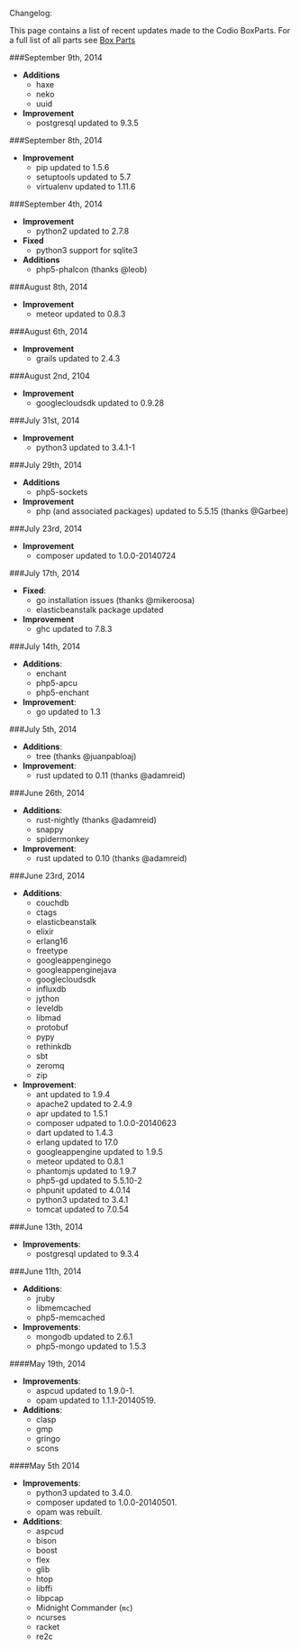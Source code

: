Changelog:


This page contains a list of recent updates made to the Codio BoxParts. For a full list of all parts see [Box Parts](https://codio.com/s/docs/boxes/box-parts/) 

###September 9th, 2014
- **Additions**
  - haxe
  - neko
  - uuid
- **Improvement**
	- postgresql updated to 9.3.5

###September 8th, 2014
- **Improvement**
  - pip updated to 1.5.6
  - setuptools updated to 5.7
  - virtualenv updated to 1.11.6
  
###September 4th, 2014
- **Improvement**
	- python2 updated to 2.7.8
- **Fixed**
	- python3 support for sqlite3
- **Additions**
	- php5-phalcon (thanks @leob)

###August 8th, 2014
- **Improvement**
	-	meteor updated to 0.8.3

###August 6th, 2014
- **Improvement**
	-	grails updated to 2.4.3
  
###August 2nd, 2104
- **Improvement**
	-	googlecloudsdk updated to 0.9.28

###July 31st, 2014
- **Improvement**
	-	python3 updated to 3.4.1-1

###July 29th, 2014
- **Additions**
	- php5-sockets
- **Improvement**
	- php (and associated packages) updated to 5.5.15 (thanks @Garbee)

###July 23rd, 2014
- **Improvement**
	- composer updated to 1.0.0-20140724

###July 17th, 2014
- **Fixed**:
  - go installation issues (thanks @mikeroosa)
  - elasticbeanstalk package updated
- **Improvement**
	- ghc updated to 7.8.3
  
  
###July 14th, 2014
- **Additions**: 
  - enchant
  - php5-apcu
  - php5-enchant
- **Improvement**:
  - go updated to 1.3
  
###July 5th, 2014
- **Additions**: 
  - tree (thanks @juanpabloaj)
- **Improvement**:
  - rust updated to 0.11 (thanks @adamreid)

###June 26th, 2014
- **Additions**: 
  - rust-nightly  (thanks @adamreid)
  - snappy
  - spidermonkey
- **Improvement**:
  - rust updated to 0.10 (thanks @adamreid)

###June 23rd, 2014
- **Additions**:
  - couchdb
  - ctags
  - elasticbeanstalk
  - elixir
  - erlang16
  - freetype
  - googleappenginego
  - googleappenginejava
  - googlecloudsdk
  - influxdb
  - jython
  - leveldb
  - libmad
  - protobuf
  - pypy
  - rethinkdb
  - sbt
  - zeromq
  - zip
- **Improvement**:
  - ant updated to 1.9.4
  - apache2 updated to 2.4.9
  - apr updated to 1.5.1
  - composer udpated to 1.0.0-20140623
  - dart updated to 1.4.3
  - erlang updated to 17.0
  - googleappengine updated to 1.9.5
  - meteor updated to 0.8.1
  - phantomjs updated to 1.9.7
  - php5-gd updated to 5.5.10-2
  - phpunit updated to 4.0.14
  - python3 updated to 3.4.1
  - tomcat updated to 7.0.54
    
###June 13th, 2014
- **Improvements**:
	- postgresql updated to 9.3.4
    
###June 11th, 2014
- **Additions**:
    - jruby
    - libmemcached
    - php5-memcached
- **Improvements**:
    - mongodb updated to 2.6.1
    - php5-mongo updated to 1.5.3
    
####May 19th, 2014
- **Improvements**:
    - aspcud updated to 1.9.0-1.
    - opam updated to 1.1.1-20140519.
- **Additions**:
    - clasp
    - gmp
    - gringo
    - scons
    
####May 5th 2014
- **Improvements**: 
    -  python3 updated to 3.4.0. 
    -  composer updated to 1.0.0-20140501.  
    -  opam was rebuilt.
- **Additions**:
    -  aspcud
    -  bison
    -  boost
    -  flex
    -  glib
    -  htop
    -  libffi
    -  libpcap
    -  Midnight Commander (`mc`)
    -  ncurses
    -  racket
    -  re2c
